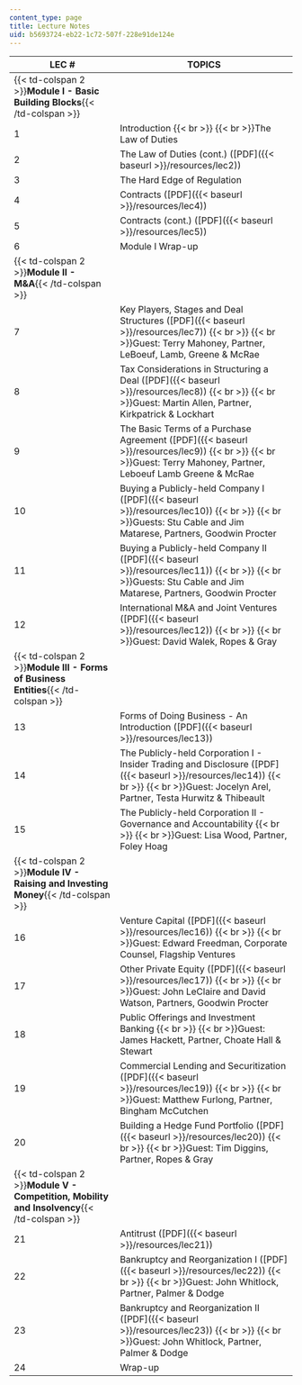 ```yaml
---
content_type: page
title: Lecture Notes
uid: b5693724-eb22-1c72-507f-228e91de124e
---
```


| LEC # | TOPICS |
| --- | --- |
| {{< td-colspan 2 >}}**Module I - Basic Building Blocks**{{< /td-colspan >}} ||
| 1 | Introduction  {{< br >}}  {{< br >}}The Law of Duties |
| 2 | The Law of Duties (cont.) ([PDF]({{< baseurl >}}/resources/lec2)) |
| 3 | The Hard Edge of Regulation |
| 4 | Contracts ([PDF]({{< baseurl >}}/resources/lec4)) |
| 5 | Contracts (cont.) ([PDF]({{< baseurl >}}/resources/lec5)) |
| 6 | Module I Wrap-up |
| {{< td-colspan 2 >}}**Module II - M&A**{{< /td-colspan >}} ||
| 7 | Key Players, Stages and Deal Structures ([PDF]({{< baseurl >}}/resources/lec7))  {{< br >}}  {{< br >}}Guest: Terry Mahoney, Partner, LeBoeuf, Lamb, Greene & McRae |
| 8 | Tax Considerations in Structuring a Deal ([PDF]({{< baseurl >}}/resources/lec8))  {{< br >}}  {{< br >}}Guest: Martin Allen, Partner, Kirkpatrick & Lockhart |
| 9 | The Basic Terms of a Purchase Agreement ([PDF]({{< baseurl >}}/resources/lec9))  {{< br >}}  {{< br >}}Guest: Terry Mahoney, Partner, Leboeuf Lamb Greene & McRae |
| 10 | Buying a Publicly-held Company I ([PDF]({{< baseurl >}}/resources/lec10))  {{< br >}}  {{< br >}}Guests: Stu Cable and Jim Matarese, Partners, Goodwin Procter |
| 11 | Buying a Publicly-held Company II ([PDF]({{< baseurl >}}/resources/lec11))  {{< br >}}  {{< br >}}Guests: Stu Cable and Jim Matarese, Partners, Goodwin Procter |
| 12 | International M&A and Joint Ventures ([PDF]({{< baseurl >}}/resources/lec12))  {{< br >}}  {{< br >}}Guest: David Walek, Ropes & Gray |
| {{< td-colspan 2 >}}**Module III - Forms of Business Entities**{{< /td-colspan >}} ||
| 13 | Forms of Doing Business - An Introduction ([PDF]({{< baseurl >}}/resources/lec13)) |
| 14 | The Publicly-held Corporation I - Insider Trading and Disclosure ([PDF]({{< baseurl >}}/resources/lec14))  {{< br >}}  {{< br >}}Guest: Jocelyn Arel, Partner, Testa Hurwitz & Thibeault |
| 15 | The Publicly-held Corporation II - Governance and Accountability  {{< br >}}  {{< br >}}Guest: Lisa Wood, Partner, Foley Hoag |
| {{< td-colspan 2 >}}**Module IV - Raising and Investing Money**{{< /td-colspan >}} ||
| 16 | Venture Capital ([PDF]({{< baseurl >}}/resources/lec16))  {{< br >}}  {{< br >}}Guest: Edward Freedman, Corporate Counsel, Flagship Ventures |
| 17 | Other Private Equity ([PDF]({{< baseurl >}}/resources/lec17))  {{< br >}}  {{< br >}}Guest: John LeClaire and David Watson, Partners, Goodwin Procter |
| 18 | Public Offerings and Investment Banking  {{< br >}}  {{< br >}}Guest: James Hackett, Partner, Choate Hall & Stewart |
| 19 | Commercial Lending and Securitization ([PDF]({{< baseurl >}}/resources/lec19))  {{< br >}}  {{< br >}}Guest: Matthew Furlong, Partner, Bingham McCutchen |
| 20 | Building a Hedge Fund Portfolio ([PDF]({{< baseurl >}}/resources/lec20))  {{< br >}}  {{< br >}}Guest: Tim Diggins, Partner, Ropes & Gray |
| {{< td-colspan 2 >}}**Module V - Competition, Mobility and Insolvency**{{< /td-colspan >}} ||
| 21 | Antitrust ([PDF]({{< baseurl >}}/resources/lec21)) |
| 22 | Bankruptcy and Reorganization I ([PDF]({{< baseurl >}}/resources/lec22))  {{< br >}}  {{< br >}}Guest: John Whitlock, Partner, Palmer & Dodge |
| 23 | Bankruptcy and Reorganization II ([PDF]({{< baseurl >}}/resources/lec23))  {{< br >}}  {{< br >}}Guest: John Whitlock, Partner, Palmer & Dodge |
| 24 | Wrap-up